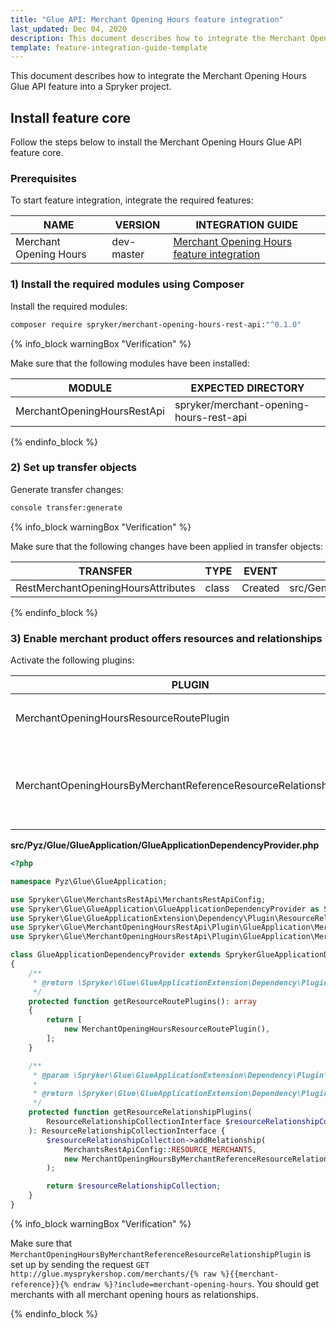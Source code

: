 ```yaml
---
title: "Glue API: Merchant Opening Hours feature integration"
last_updated: Dec 04, 2020
description: This document describes how to integrate the Merchant Opening Hours Glue API feature into a Spryker project.
template: feature-integration-guide-template
---
```


This document describes how to integrate the Merchant Opening Hours Glue API feature into a Spryker project.

## Install feature core

Follow the steps below to install the Merchant Opening Hours Glue API feature core.

### Prerequisites

To start feature integration, integrate the required features:

| NAME  | VERSION | INTEGRATION GUIDE |
| ----------- | ------ | --------------|
| Merchant Opening Hours | dev-master  | [Merchant Opening Hours feature integration](/docs/marketplace/dev/feature-integration-guides/{{page.version}}/merchant-opening-hours-feature-integration.html) |

### 1) Install the required modules using Composer

Install the required modules:

```bash
composer require spryker/merchant-opening-hours-rest-api:"^0.1.0"
```

{% info_block warningBox "Verification" %}

Make sure that the following modules have been installed:

| MODULE   | EXPECTED DIRECTORY |
| ------------------ | ----------------- |
| MerchantOpeningHoursRestApi | spryker/merchant-opening-hours-rest-api |

{% endinfo_block %}

### 2) Set up transfer objects

Generate transfer changes:

```bash
console transfer:generate
```

{% info_block warningBox "Verification" %}

Make sure that the following changes have been applied in transfer objects:

| TRANSFER  | TYPE  | EVENT   | PATH |
| -------------- | ---- | ------ | ------------------ |
| RestMerchantOpeningHoursAttributes | class | Created | src/Generated/Shared/Transfer/RestMerchantOpeningHoursAttributesTransfer |

{% endinfo_block %}

### 3) Enable merchant product offers resources and relationships

Activate the following plugins:

| PLUGIN  | SPECIFICATION   | PREREQUISITES | NAMESPACE   |
| ----------------- | -------------- | --------------- | ---------------- |
| MerchantOpeningHoursResourceRoutePlugin | Registers the `merchant-opening-hours` resource.  |   | Spryker\Glue\MerchantOpeningHoursRestApi\Plugin\GlueApplication |
| MerchantOpeningHoursByMerchantReferenceResourceRelationshipPlugin | Registers the `merchant-opening-hours` resource as a relationship to the merchants resource. |   | Spryker\Glue\MerchantOpeningHoursRestApi\Plugin\GlueApplication |

**src/Pyz/Glue/GlueApplication/GlueApplicationDependencyProvider.php**

```php
<?php

namespace Pyz\Glue\GlueApplication;

use Spryker\Glue\MerchantsRestApi\MerchantsRestApiConfig;
use Spryker\Glue\GlueApplication\GlueApplicationDependencyProvider as SprykerGlueApplicationDependencyProvider;
use Spryker\Glue\GlueApplicationExtension\Dependency\Plugin\ResourceRelationshipCollectionInterface;
use Spryker\Glue\MerchantOpeningHoursRestApi\Plugin\GlueApplication\MerchantOpeningHoursByMerchantReferenceResourceRelationshipPlugin;
use Spryker\Glue\MerchantOpeningHoursRestApi\Plugin\GlueApplication\MerchantOpeningHoursResourceRoutePlugin;

class GlueApplicationDependencyProvider extends SprykerGlueApplicationDependencyProvider
{
    /**
     * @return \Spryker\Glue\GlueApplicationExtension\Dependency\Plugin\ResourceRoutePluginInterface[]
     */
    protected function getResourceRoutePlugins(): array
    {
        return [
            new MerchantOpeningHoursResourceRoutePlugin(),
        ];
    }

    /**
     * @param \Spryker\Glue\GlueApplicationExtension\Dependency\Plugin\ResourceRelationshipCollectionInterface $resourceRelationshipCollection
     *
     * @return \Spryker\Glue\GlueApplicationExtension\Dependency\Plugin\ResourceRelationshipCollectionInterface
     */
    protected function getResourceRelationshipPlugins(
        ResourceRelationshipCollectionInterface $resourceRelationshipCollection
    ): ResourceRelationshipCollectionInterface {
        $resourceRelationshipCollection->addRelationship(
            MerchantsRestApiConfig::RESOURCE_MERCHANTS,
            new MerchantOpeningHoursByMerchantReferenceResourceRelationshipPlugin()
        );

        return $resourceRelationshipCollection;
    }
}
```

{% info_block warningBox "Verification" %}

Make sure that `MerchantOpeningHoursByMerchantReferenceResourceRelationshipPlugin` is set up by sending the request `GET http://glue.mysprykershop.com/merchants/{% raw %}{{merchant-reference}}{% endraw %}?include=merchant-opening-hours`. You should get merchants with all merchant opening hours as relationships.

{% endinfo_block %}
